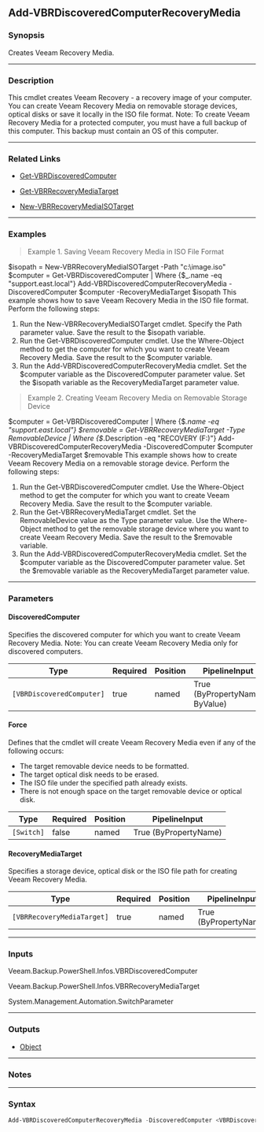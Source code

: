 Add-VBRDiscoveredComputerRecoveryMedia
--------------------------------------

### Synopsis
Creates Veeam Recovery Media.

---

### Description

This cmdlet creates Veeam Recovery - a recovery image of your computer. You can create Veeam Recovery Media on removable storage devices, optical disks or save it locally in the ISO file format.
Note: To create Veeam Recovery Media for a protected computer, you must have a full backup of this computer. This backup must contain an OS of this computer.

---

### Related Links
* [Get-VBRDiscoveredComputer](Get-VBRDiscoveredComputer)

* [Get-VBRRecoveryMediaTarget](Get-VBRRecoveryMediaTarget)

* [New-VBRRecoveryMediaISOTarget](New-VBRRecoveryMediaISOTarget)

---

### Examples
> Example 1. Saving Veeam Recovery Media in ISO File Format

$isopath = New-VBRRecoveryMediaISOTarget -Path "c:\image.iso"
$computer = Get-VBRDiscoveredComputer | Where {$_.name -eq "support.east.local"}
Add-VBRDiscoveredComputerRecoveryMedia -DiscoveredComputer $computer -RecoveryMediaTarget $isopath
This example shows how to save Veeam Recovery Media in the ISO file format.
Perform the following steps:
1. Run the New-VBRRecoveryMediaISOTarget cmdlet. Specify the Path parameter value. Save the result to the $isopath variable.
2. Run the Get-VBRDiscoveredComputer cmdlet. Use the Where-Object method to get the computer for which you want to create Veeam Recovery Media. Save the result to the $computer variable.
3. Run the Add-VBRDiscoveredComputerRecoveryMedia cmdlet. Set the $computer variable as the DiscoveredComputer parameter value. Set the $isopath variable as the RecoveryMediaTarget parameter value.
> Example 2. Creating Veeam Recovery Media on Removable Storage Device

$computer = Get-VBRDiscoveredComputer | Where {$_.name -eq "support.east.local"}
$removable = Get-VBRRecoveryMediaTarget -Type RemovableDevice | Where {$_.Description -eq "RECOVERY (F:)"}
Add-VBRDiscoveredComputerRecoveryMedia -DiscoveredComputer $computer -RecoveryMediaTarget $removable
This example shows how to create Veeam Recovery Media on a removable storage device.
Perform the following steps:
1. Run the Get-VBRDiscoveredComputer cmdlet. Use the Where-Object method to get the computer for which you want to create Veeam Recovery Media. Save the result to the $computer variable.
2. Run the Get-VBRRecoveryMediaTarget cmdlet. Set the RemovableDevice value as the Type parameter value. Use the Where-Object method to get the removable storage device where you want to create Veeam Recovery Media. Save the result to the $removable variable.
3. Run the Add-VBRDiscoveredComputerRecoveryMedia cmdlet. Set the $computer variable as the DiscoveredComputer parameter value. Set the $removable variable as the RecoveryMediaTarget parameter value.

---

### Parameters
#### **DiscoveredComputer**
Specifies the discovered computer for which you want to create Veeam Recovery Media.
Note: You can create Veeam Recovery Media only for discovered computers.

|Type                     |Required|Position|PipelineInput                 |
|-------------------------|--------|--------|------------------------------|
|`[VBRDiscoveredComputer]`|true    |named   |True (ByPropertyName, ByValue)|

#### **Force**
Defines that the cmdlet will create Veeam Recovery Media even if any of the following occurs:
* The target removable device needs to be formatted.
* The target optical disk needs to be erased.
* The ISO file under the specified path already exists.
* There is not enough space on the target removable device or optical disk.

|Type      |Required|Position|PipelineInput        |
|----------|--------|--------|---------------------|
|`[Switch]`|false   |named   |True (ByPropertyName)|

#### **RecoveryMediaTarget**
Specifies a storage device, optical disk or the ISO file path for creating Veeam Recovery Media.

|Type                      |Required|Position|PipelineInput        |
|--------------------------|--------|--------|---------------------|
|`[VBRRecoveryMediaTarget]`|true    |named   |True (ByPropertyName)|

---

### Inputs
Veeam.Backup.PowerShell.Infos.VBRDiscoveredComputer

Veeam.Backup.PowerShell.Infos.VBRRecoveryMediaTarget

System.Management.Automation.SwitchParameter

---

### Outputs
* [Object](https://learn.microsoft.com/en-us/dotnet/api/System.Object)

---

### Notes

---

### Syntax
```PowerShell
Add-VBRDiscoveredComputerRecoveryMedia -DiscoveredComputer <VBRDiscoveredComputer> [-Force] -RecoveryMediaTarget <VBRRecoveryMediaTarget> [<CommonParameters>]
```
